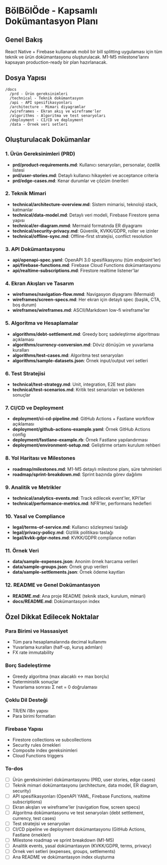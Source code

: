 <!-- 3ad98775-68c0-4e7c-9c99-a1bdbd91af86 c62e3314-2f22-4736-aa2d-9d9a1c6ee594 -->
# BölBölÖde - Kapsamlı Dokümantasyon Planı

## Genel Bakış

React Native + Firebase kullanarak mobil bir bill splitting uygulaması için tüm teknik ve ürün dokümantasyonu oluşturulacak. M1-M5 milestone'larını kapsayan production-ready bir plan hazırlanacak.

## Dosya Yapısı

```
/docs
  /prd - Ürün gereksinimleri
  /technical - Teknik dokümantasyon
  /api - API spesifikasyonları
  /architecture - Mimari diyagramlar
  /wireframes - Ekran akış ve wireframe'ler
  /algorithms - Algoritma ve test senaryoları
  /deployment - CI/CD ve deployment
  /data - Örnek veri setleri
```

## Oluşturulacak Dokümanlar

### 1. Ürün Gereksinimleri (PRD)

- **prd/product-requirements.md**: Kullanıcı senaryoları, personalar, özellik listesi
- **prd/user-stories.md**: Detaylı kullanıcı hikayeleri ve acceptance criteria
- **prd/edge-cases.md**: Kenar durumlar ve çözüm önerileri

### 2. Teknik Mimari

- **technical/architecture-overview.md**: Sistem mimarisi, teknoloji stack, katmanlar
- **technical/data-model.md**: Detaylı veri modeli, Firebase Firestore şema yapısı
- **technical/er-diagram.mmd**: Mermaid formatında ER diyagramı
- **technical/security-privacy.md**: Güvenlik, KVKK/GDPR, roller ve izinler
- **technical/offline-sync.md**: Offline-first stratejisi, conflict resolution

### 3. API Dokümantasyonu

- **api/openapi-spec.yaml**: OpenAPI 3.0 spesifikasyonu (tüm endpoint'ler)
- **api/firebase-functions.md**: Firebase Cloud Functions dokümantasyonu
- **api/realtime-subscriptions.md**: Firestore realtime listener'lar

### 4. Ekran Akışları ve Tasarım

- **wireframes/navigation-flow.mmd**: Navigasyon diyagramı (Mermaid)
- **wireframes/screen-specs.md**: Her ekran için detaylı spec (başlık, CTA, boş durum)
- **wireframes/wireframes.md**: ASCII/Markdown low-fi wireframe'ler

### 5. Algoritma ve Hesaplamalar

- **algorithms/debt-settlement.md**: Greedy borç sadeleştirme algoritması açıklaması
- **algorithms/currency-conversion.md**: Döviz dönüşüm ve yuvarlama kuralları
- **algorithms/test-cases.md**: Algoritma test senaryoları
- **algorithms/sample-datasets.json**: Örnek input/output veri setleri

### 6. Test Stratejisi

- **technical/test-strategy.md**: Unit, integration, E2E test planı
- **technical/test-scenarios.md**: Kritik test senarioları ve beklenen sonuçlar

### 7. CI/CD ve Deployment

- **deployment/ci-cd-pipeline.md**: GitHub Actions + Fastlane workflow açıklaması
- **deployment/github-actions-example.yaml**: Örnek GitHub Actions config
- **deployment/fastlane-example.rb**: Örnek Fastlane yapılandırması
- **deployment/environment-setup.md**: Geliştirme ortamı kurulum rehberi

### 8. Yol Haritası ve Milestones

- **roadmap/milestones.md**: M1-M5 detaylı milestone planı, süre tahminleri
- **roadmap/sprint-breakdown.md**: Sprint bazında görev dağılımı

### 9. Analitik ve Metrikler

- **technical/analytics-events.md**: Track edilecek event'ler, KPI'lar
- **technical/performance-metrics.md**: NFR'ler, performans hedefleri

### 10. Yasal ve Compliance

- **legal/terms-of-service.md**: Kullanıcı sözleşmesi taslağı
- **legal/privacy-policy.md**: Gizlilik politikası taslağı
- **legal/kvkk-gdpr-notes.md**: KVKK/GDPR compliance notları

### 11. Örnek Veri

- **data/sample-expenses.json**: Anonim örnek harcama verileri
- **data/sample-groups.json**: Örnek grup verileri
- **data/sample-settlements.json**: Örnek ödeme kayıtları

### 12. README ve Genel Dokümantasyon

- **README.md**: Ana proje README (teknik stack, kurulum, mimari)
- **docs/README.md**: Dokümantasyon index

## Özel Dikkat Edilecek Noktalar

### Para Birimi ve Hassasiyet

- Tüm para hesaplamalarında decimal kullanımı
- Yuvarlama kuralları (half-up, kuruş adımları)
- FX rate immutability

### Borç Sadeleştirme

- Greedy algoritma (max alacaklı ↔ max borçlu)
- Deterministik sonuçlar
- Yuvarlama sonrası Σ net = 0 doğrulaması

### Çoklu Dil Desteği

- TR/EN i18n yapısı
- Para birimi formatları

### Firebase Yapısı

- Firestore collections ve subcollections
- Security rules örnekleri
- Composite index gereksinimleri
- Cloud Functions triggers

### To-dos

- [ ] Ürün gereksinimleri dokümantasyonu (PRD, user stories, edge cases)
- [ ] Teknik mimari dokümantasyonu (architecture, data model, ER diagram, security)
- [ ] API spesifikasyonları (OpenAPI YAML, Firebase Functions, realtime subscriptions)
- [ ] Ekran akışları ve wireframe'ler (navigation flow, screen specs)
- [ ] Algoritma dokümantasyonu ve test senaryoları (debt settlement, currency, test cases)
- [ ] Test stratejisi ve senaryoları
- [ ] CI/CD pipeline ve deployment dokümantasyonu (GitHub Actions, Fastlane örnekleri)
- [ ] Milestone roadmap ve sprint breakdown (M1-M5)
- [ ] Analitik events, yasal dokümantasyon (KVKK/GDPR, terms, privacy)
- [ ] Örnek veri setleri (expenses, groups, settlements)
- [ ] Ana README ve dokümantasyon index oluşturma